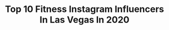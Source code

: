 ---
title: Top 10 Fitness Instagram Influencers In Las Vegas In 2020
description: >-
  Find top fitness Instagram influencers in Las Vegas in 2020. Most popular hashtags: #fitness #lasvegas #model #photography.
platform: Instagram
profiles:
  - username: "anizfitness"
    fullname: >-
      Aniz Fitness
    location: "United States"
    followers: 41674
    engagement: 237
    commentsToLikes: 0.020497
    avatar: "https://scontent-lhr8-1.cdninstagram.com/v/t51.2885-19/s320x320/83803516_613814939406984_493832023979327488_n.jpg?_nc_ht=scontent-lhr8-1.cdninstagram.com&_nc_ohc=Flv6-I99hRUAX_NId6I&oh=de7ac736e287261fa3da3f197ca9f855&oe=5EBAC9C9"
    verified: false
    hashtags: "#mente, #moments, #vidasana, #activa"
  - username: "jacksoncooper_official"
    fullname: >-
      Jackson Cooper
    location: "United States"
    followers: 11101
    engagement: 659
    commentsToLikes: 0.020454
    avatar: "https://scontent-lhr8-1.cdninstagram.com/v/t51.2885-19/s320x320/70580153_390667711849744_1922702428575105024_n.jpg?_nc_ht=scontent-lhr8-1.cdninstagram.com&_nc_ohc=tsrVBLakDxsAX-riSL4&oh=6714d748d7b1cff427ffaa6947104423&oe=5EB95A9D"
    verified: false
    hashtags: "#gayvnawards, #somuchfun, #markhendersonmodels, #morningwalk"
  - username: "vinnymma"
    fullname: >-
      Vinny Magalhaes
    location: "United States"
    followers: 49637
    engagement: 103
    commentsToLikes: 0.012989
    avatar: "https://scontent-ams4-1.cdninstagram.com/v/t51.2885-19/s320x320/42642308_354058555158007_8404497545044164608_n.jpg?_nc_ht=scontent-ams4-1.cdninstagram.com&_nc_ohc=8tnD4ijlomoAX9QvMAa&oh=200f1d6c9bd047a07abe785f538764bb&oe=5EB21C56"
    verified: true
    hashtags: "#changemymind, #matthammil, #boybuilding, #drjekyll"
  - username: "duotranscend"
    fullname: >-
      Mary And Tyce
    location: "United States"
    followers: 118096
    engagement: 302
    commentsToLikes: 0.095276
    avatar: "https://scontent-lhr8-1.cdninstagram.com/v/t51.2885-19/s320x320/81806937_179782926460341_96869864920055808_n.jpg?_nc_ht=scontent-lhr8-1.cdninstagram.com&_nc_ohc=kE_gRU3-4U0AX-JlH3w&oh=113a8be444659e668ca302e5168379b6&oe=5EBB4915"
    verified: true
    hashtags: "#workout, #soulmate, #acro, #pullups"
  - username: "ryan_jerome"
    fullname: >-
      Ryan Jerome
    location: "United States"
    followers: 97858
    engagement: 294
    commentsToLikes: 0.000800
    avatar: "https://scontent-amt2-1.cdninstagram.com/v/t51.2885-19/s320x320/19367571_1951048471798312_65282278833520640_a.jpg?_nc_ht=scontent-amt2-1.cdninstagram.com&_nc_ohc=DQzyGc5_az0AX__0Aaw&oh=8bdcb51416f625dc763792abe4d6b5ed&oe=5EB3A0DC"
    verified: false
    hashtags: "#friends, #nature, #editorialshoot, #lakelouise"
  - username: "johanna_restrepo"
    fullname: >-
      Joha Restrepo
    location: "United States"
    followers: 24215
    engagement: 359
    commentsToLikes: 0.036578
    avatar: "https://scontent-atl3-1.cdninstagram.com/v/t51.2885-19/s320x320/79771519_584535258945861_5142158769186144256_n.jpg?_nc_ht=scontent-atl3-1.cdninstagram.com&_nc_ohc=uwNghGOatZUAX_xfgs2&oh=a3fe36c6ae896300bdbc45a296c8473a&oe=5EB874BB"
    verified: false
    hashtags: "#happy, #newbeginnings, #tvhost, #actress"
  - username: "sarahallenaus"
    fullname: >-
      Sarah Allen
    location: "United States"
    followers: 66105
    engagement: 151
    commentsToLikes: 0.053210
    avatar: "https://scontent-lhr8-1.cdninstagram.com/v/t51.2885-19/s320x320/82522351_2644284948999976_4316522298044579840_n.jpg?_nc_ht=scontent-lhr8-1.cdninstagram.com&_nc_ohc=UWpZ9xnloRgAX_lC3T0&oh=9233604ed2384995de3887b15b763edd&oe=5EB95FCF"
    verified: false
    hashtags: "#mollmagazine, #itsonlytuesday, #vibes, #staystrong"
  - username: "katiechunghua"
    fullname: >-
      Katie•Chung•Hua
    location: "United States"
    followers: 66039
    engagement: 157
    commentsToLikes: 0.035779
    avatar: "https://scontent-ams4-1.cdninstagram.com/v/t51.2885-19/s320x320/30905998_244955096062877_8127579648893648896_n.jpg?_nc_ht=scontent-ams4-1.cdninstagram.com&_nc_ohc=J1FXtlF19ysAX8QASuf&oh=171c4d680cf83f06e66df1ffad46b806&oe=5EBBCD87"
    verified: true
    hashtags: "#bepositive, #bodyrev, #inspirationdaily, #overcomefear"
  - username: "freshh__photography"
    fullname: >-
      Freshh The Photographer
    location: "United States"
    followers: 10868
    engagement: 836
    commentsToLikes: 0.001680
    avatar: "https://scontent-ams4-1.cdninstagram.com/v/t51.2885-19/s320x320/79767954_464668914476342_1987468817411866624_n.jpg?_nc_ht=scontent-ams4-1.cdninstagram.com&_nc_ohc=u5DVAI16zzkAX9Gkebo&oh=44d5ec93f4aa37f9bc4628725460edad&oe=5EB7478D"
    verified: false
    hashtags: "#photoday, #modellife, #dopepic, #tribal"
  - username: "alexxaanndria"
    fullname: >-
      Alexandria Beauregard
    location: "United States"
    followers: 50850
    engagement: 207
    commentsToLikes: 0.043813
    avatar: "https://scontent-lhr8-1.cdninstagram.com/v/t51.2885-19/s320x320/91896822_636480323577655_1267996988570337280_n.jpg?_nc_ht=scontent-lhr8-1.cdninstagram.com&_nc_ohc=vn2MGU7rn84AX_zyuld&oh=1a334ea6875b8c302002fa518145a409&oe=5EB88BE7"
    verified: false
    hashtags: "#rockabilly, #behind, #baldisbadass, #bae"
---